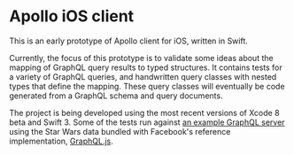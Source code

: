# Apollo iOS client

This is an early prototype of Apollo client for iOS, written in Swift.

Currently, the focus of this prototype is to validate some ideas about the mapping of GraphQL query results to typed structures. It contains tests for a variety of GraphQL queries, and handwritten query classes with nested types that define the mapping. These query classes will eventually be code generated from a GraphQL schema and query documents.

The project is being developed using the most recent versions of Xcode 8 beta and Swift 3. Some of the tests run against [an example GraphQL server](https://github.com/jahewson/graphql-starwars) using the Star Wars data bundled with Facebook's reference implementation, [GraphQL.js](https://github.com/graphql/graphql-js).
